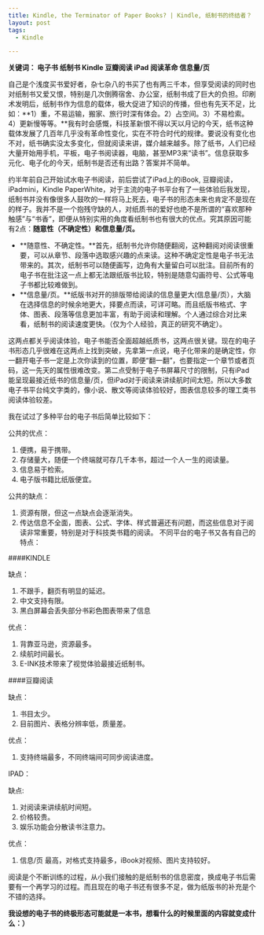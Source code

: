 ```yaml
---
title: Kindle, the Terminator of Paper Books? | Kindle, 纸制书的终结者？
layout: post
tags:
  - Kindle

---
```


**关键词： 电子书  纸制书  Kindle  豆瓣阅读  iPad  阅读革命  信息量/页**

自己是个浅度买书爱好者，杂七杂八的书买了也有两三千本，但享受阅读的同时也对纸制书又爱又恨，特别是几次倒腾宿舍、办公室，纸制书成了巨大的负担。印刷术发明后，纸制书作为信息的载体，极大促进了知识的传播，但也有先天不足，比如：**1）重，不易运输，搬家、旅行时深有体会。2）占空间。3）不易检索。4）更新慢等等。**我有时会感慨，科技革新恨不得以天以月记的今天，纸书这种载体发展了几百年几乎没有革命性变化，实在不符合时代的规律。要说没有变化也不对，纸书确实没太多变化，但就阅读来讲，媒介越来越多。除了纸书，人们已经大量开始用手机，平板，电子书阅读器，电脑，甚至MP3来“读书”。信息获取多元化、电子化的今天，纸制书是否还有出路？答案并不简单。

约半年前自己开始试水电子书阅读，前后尝试了iPad上的iBook, 豆瓣阅读，iPadmini，Kindle PaperWhite，对于主流的电子书平台有了一些体验后我发现，纸制书并没有像很多人鼓吹的一样将马上死去，电子书的形态未来也肯定不是现在的样子。我并不是一个抱残守缺的人，对纸质书的爱好也绝不是所谓的“喜欢那种触感”与“书香”，即便从特别实用的角度看纸制书也有很大的优点。究其原因可能有2点：**随意性（不确定性）和信息量/页。**

* **随意性、不确定性。**首先，纸制书允许你随便翻阅，这种翻阅对阅读很重要，可以从章节、段落中选取感兴趣的点来读。这种不确定定性是电子书无法带来的。其次，纸制书可以随便画写，边角有大量留白可以批注。目前所有的电子书在批注这一点上都无法跟纸版书比较，特别是随意勾画符号、公式等电子书都比较难做到。
* **信息量/页。**纸版书对开的排版带给阅读的信息量更大(信息量/页），大脑在选择信息的时候余地更大，择要点而读，可详可略。而且纸版书格式、字体、图表、段落等信息更加丰富，有助于阅读和理解。个人通过综合对比来看，纸制书的阅读速度更快。（仅为个人经验，真正的研究不确定）。

这两点都关乎阅读体验，电子书能否全面超越纸质书，这两点很关键。现在的电子书形态几乎很难在这两点上找到突破，先拿第一点说，电子化带来的是确定性，你一翻开电子书一定是上次你读到的位置，即便“翻一翻”，也要指定一个章节或者页码，这一先天的属性很难改变。第二点受制于电子书屏幕尺寸的限制，只有iPad能呈现最接近纸书的信息量/页，但iPad对于阅读来讲续航时间太短。所以大多数电子书平台纯文字类的，像小说、散文等阅读体验较好，图表信息较多的理工类书阅读体验较差。

我在试过了多种平台的电子书后简单比较如下：

公共的优点：

1. 便携，易于携带。
2. 存储量大，随便一个终端就可存几千本书，超过一个人一生的阅读量。
3. 信息易于检索。
4. 电子版书籍比纸版便宜。

公共的缺点：

1. 资源有限，但这一点缺点会逐渐消失。
2. 传达信息不全面，图表、公式、字体、样式普遍还有问题，而这些信息对于阅读非常重要，特别是对于科技类书籍的阅读。
不同平台的电子书又各有自己的特点：

####KINDLE    

缺点：

1. 不跟手，翻页有明显的延迟。
2. 中文支持有限。
3. 黑白屏幕会丢失部分书彩色图表带来了信息 

优点：

1. 背靠亚马逊，资源最多。
2. 续航时间最长。
3. E-INK技术带来了视觉体验最接近纸制书。

####豆瓣阅读   

缺点：

1. 书目太少。
2. 目前图片、表格分辨率低，质量差。 

优点：

1. 支持终端最多，不同终端间可同步阅读进度。

IPAD：  

缺点:

1. 对阅读来讲续航时间短。
2. 价格较贵。
3. 娱乐功能会分散读书注意力。   

优点：

1. 信息/页 最高，对格式支持最多，iBook对视频、图片支持较好。

阅读是个不断训练的过程，从小我们接触的是纸制书的信息密度，换成电子书后需要有一个再学习的过程。而且现在的电子书还有很多不足，做为纸版书的补充是个不错的选择。

**我设想的电子书的终极形态可能就是一本书，想看什么的时候里面的内容就变成什么：）**